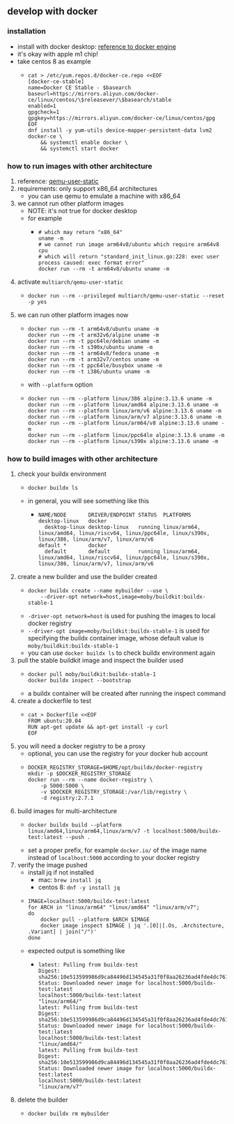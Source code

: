 ## develop with docker

### installation

* install with docker desktop: [reference to docker engine](https://www.docker.com/products/docker-desktop)
* it's okay with apple m1 chip!
* take centos 8 as example
    + ```shell
      cat > /etc/yum.repos.d/docker-ce.repo <<EOF
      [docker-ce-stable]
      name=Docker CE Stable - $basearch
      baseurl=https://mirrors.aliyun.com/docker-ce/linux/centos/\$releasever/\$basearch/stable
      enabled=1
      gpgcheck=1
      gpgkey=https://mirrors.aliyun.com/docker-ce/linux/centos/gpg
      EOF
      dnf install -y yum-utils device-mapper-persistent-data lvm2 docker-ce \
          && systemctl enable docker \
          && systemctl start docker
      ```

### how to run images with other architecture
1. reference: [qemu-user-static](https://github.com/multiarch/qemu-user-static)
2. requirements: only support x86_64 architectures
    * you can use qemu to emulate a machine with x86_64
3. we cannot run other platform images
    * NOTE: it's not true for docker desktop
    * for example
        + ```shell
          # which may return "x86_64"
          uname -m
          # we cannot run image arm64v8/ubuntu which require arm64v8 cpu
          # which will return "standard_init_linux.go:228: exec user process caused: exec format error"
          docker run --rm -t arm64v8/ubuntu uname -m
          ```
4. activate `multiarch/qemu-user-static`
    * ```shell
      docker run --rm --privileged multiarch/qemu-user-static --reset -p yes
      ```
5. we can run other platform images now
    * ```shell
      docker run --rm -t arm64v8/ubuntu uname -m
      docker run --rm -t arm32v6/alpine uname -m
      docker run --rm -t ppc64le/debian uname -m
      docker run --rm -t s390x/ubuntu uname -m
      docker run --rm -t arm64v8/fedora uname -m
      docker run --rm -t arm32v7/centos uname -m
      docker run --rm -t ppc64le/busybox uname -m
      docker run --rm -t i386/ubuntu uname -m
      ```
    * with `--platform` option
    * ```shell
      docker run --rm --platform linux/386 alpine:3.13.6 uname -m
      docker run --rm --platform linux/amd64 alpine:3.13.6 uname -m
      docker run --rm --platform linux/arm/v6 alpine:3.13.6 uname -m
      docker run --rm --platform linux/arm/v7 alpine:3.13.6 uname -m
      docker run --rm --platform linux/arm64/v8 alpine:3.13.6 uname -m
      docker run --rm --platform linux/ppc64le alpine:3.13.6 uname -m
      docker run --rm --platform linux/s390x alpine:3.13.6 uname -m
      ```

### how to build images with other architecture

1. check your buildx environment
    * ```shell
      docker buildx ls
      ```
    * in general, you will see something like this
        + ```text
          NAME/NODE       DRIVER/ENDPOINT STATUS  PLATFORMS
          desktop-linux   docker
            desktop-linux desktop-linux   running linux/arm64, linux/amd64, linux/riscv64, linux/ppc64le, linux/s390x, linux/386, linux/arm/v7, linux/arm/v6
          default *       docker
            default       default         running linux/arm64, linux/amd64, linux/riscv64, linux/ppc64le, linux/s390x, linux/386, linux/arm/v7, linux/arm/v6
          ```
2. create a new builder and use the builder created
    * ```shell
      docker buildx create --name mybuilder --use \
          --driver-opt network=host,image=moby/buildkit:buildx-stable-1
      ```
    * `-driver-opt network=host` is used for pushing the images to local docker registry
    * `--driver-opt image=moby/buildkit:buildx-stable-1` is used for specifying the buildx container image, whose
      default value is `moby/buildkit:buildx-stable-1`
    * you can use `docker buildx ls` to check buildx environment again
3. pull the stable buildkit image and inspect the builder used
    * ```shell
      docker pull moby/buildkit:buildx-stable-1
      docker buildx inspect --bootstrap
      ```
    * a buildx container will be created after running the inspect command
4. create a dockerfile to test
    * ```shell
      cat > Dockerfile <<EOF
      FROM ubuntu:20.04
      RUN apt-get update && apt-get install -y curl
      EOF
      ```
5. you will need a docker registry to be a proxy
    * optional, you can use the registry for your docker hub account
    * ```shell
      DOCKER_REGISTRY_STORAGE=$HOME/opt/buildx/docker-registry
      mkdir -p $DOCKER_REGISTRY_STORAGE
      docker run --rm --name docker-registry \
          -p 5000:5000 \
          -v $DOCKER_REGISTRY_STORAGE:/var/lib/registry \
          -d registry:2.7.1
      ```
6. build images for multi-architecture
    * ```shell
      docker buildx build --platform linux/amd64,linux/arm64,linux/arm/v7 -t localhost:5000/buildx-test:latest --push .
      ```
    * set a proper prefix, for example `docker.io/` of the image name instead of `localhost:5000` according to your
      docker registry
7. verify the image pushed
    * install jq if not installed
        + mac: `brew install jq`
        + centos 8: `dnf -y install jq`
    * ```shell
      IMAGE=localhost:5000/buildx-test:latest
      for ARCH in "linux/arm64" "linux/amd64" "linux/arm/v7";
      do
          docker pull --platform $ARCH $IMAGE 
          docker image inspect $IMAGE | jq '.[0]|[.Os, .Architecture, .Variant] | join("/")'
      done
      ```
    * expected output is something like
        + ```text
          latest: Pulling from buildx-test
          Digest: sha256:10e513599986d9ca84496d134545a31f0f8aa26236ad4fde4dc76188d676dbc9
          Status: Downloaded newer image for localhost:5000/buildx-test:latest
          localhost:5000/buildx-test:latest
          "linux/arm64/"
          latest: Pulling from buildx-test
          Digest: sha256:10e513599986d9ca84496d134545a31f0f8aa26236ad4fde4dc76188d676dbc9
          Status: Downloaded newer image for localhost:5000/buildx-test:latest
          localhost:5000/buildx-test:latest
          "linux/amd64/"
          latest: Pulling from buildx-test
          Digest: sha256:10e513599986d9ca84496d134545a31f0f8aa26236ad4fde4dc76188d676dbc9
          Status: Downloaded newer image for localhost:5000/buildx-test:latest
          localhost:5000/buildx-test:latest
          "linux/arm/v7"
          ```
8. delete the builder
    * ```shell
      docker buildx rm mybuilder
      ```
